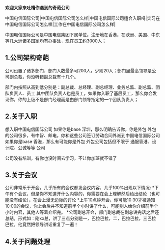 **欢迎大家来吐槽你遇到的奇葩公司**

中国电信国际公司|中国电信国际公司怎么样|中国电信国际公司适合入职吗|实习在中国电信国际公司怎么样|工作在中国电信国际公司怎么样|

中国电信国际公司是中国电信集团下属单位，注册地在香港，在欧洲、美国、中东等几大洲诸多国家均有办事处，现在员工约3000人；

1.公司架构奇葩
---
公司设置了诸多部门，部门人数最多可200人，少则20人；部门里最高领导是公司副总裁，你没听错副总裁有十几个。

部门内按照从高到低分别是：副总裁、总经理、副总经理、业务总监、副总监、团队负责人、员工
其中团队负责人也是员工，如果你入职了基层员工，那么你会发现你，你的上级不是部门经理而是由部门领导指定的一个团队负责人；

2.关于入职
---
想入职中国电信国际公司
如果你是base 深圳，那么明确告诉你，你是外包
外包的公司很多，有中智、邮电，你和这些公司签订劳动合同外派到中国电信国际公司
如果你是base 香港，那么有可能你是外包
外包公司包括但不限于 通服香港、设计院、公诚等等 公司

公司没有培训，有你也没时间去学习，不让你加班就不错了

3.关于会议
---
公司非常乐于开会，几乎所有的会议都发会议内容，几乎100%出现以下情况:
*下午有个会议，但是你不知道开什么内容的，你需要在会上理解然后给出结论（也可能没有结论），在会上漫无边际的讨论
*上午10点钟开会，你可能10:30才被通知10:00的会议，你上会后并不知道前半个小时讲了什么，可能别人给你介绍前半个小时内容，其他人等着介绍完。
*公司副总开会，部门副总裁在副总讲完话之后还总结，形式如：刚xx总，讲了三点分别是一，巴拉巴拉，二，巴拉巴拉，三巴拉巴拉，他竟然把领导讲话重复了一遍！

4.关于问题处理
---


